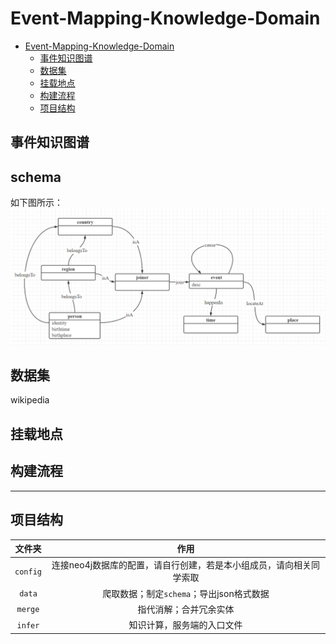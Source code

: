 # Event-Mapping-Knowledge-Domain
- [Event-Mapping-Knowledge-Domain](#event-mapping-knowledge-domain)
  - [事件知识图谱](#事件知识图谱)
  - [数据集](#数据集)
  - [挂载地点](#挂载地点)
  - [构建流程](#构建流程)
  - [项目结构](#项目结构)

## 事件知识图谱

## schema

如下图所示：
![](./data/schema.png)

## 数据集

wikipedia

## 挂载地点

## 构建流程


---

## 项目结构

|文件夹|作用|
|:---:|:---:|
|`config`|连接neo4j数据库的配置，请自行创建，若是本小组成员，请向相关同学索取|
|`data`|爬取数据；制定`schema`；导出json格式数据|
|`merge`|指代消解；合并冗余实体|
|`infer`|知识计算，服务端的入口文件|